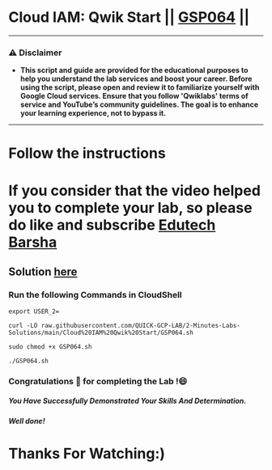 # Cloud IAM: Qwik Start || [GSP064](https://www.cloudskillsboost.google/focuses/44159?parent=catalog) ||

---
### ⚠️ Disclaimer
- **This script and guide are provided for  the educational purposes to help you understand the lab services and boost your career. Before using the script, please open and review it to familiarize yourself with Google Cloud services. Ensure that you follow 'Qwiklabs' terms of service and YouTube’s community guidelines. The goal is to enhance your learning experience, not to bypass it.**
---

# Follow the instructions

# If you consider that the video helped you to complete your lab, so please do like and subscribe [Edutech Barsha](https://www.youtube.com/@edutechbarsha)
## Solution [here](https://youtu.be/1p3PM4vMjoM)

### Run the following Commands in CloudShell

```
export USER_2=
```
```
curl -LO raw.githubusercontent.com/QUICK-GCP-LAB/2-Minutes-Labs-Solutions/main/Cloud%20IAM%20Qwik%20Start/GSP064.sh

sudo chmod +x GSP064.sh

./GSP064.sh
```

### Congratulations 🎉 for completing the Lab !😄

##### *You Have Successfully Demonstrated Your Skills And Determination.*

#### *Well done!*

# Thanks For Watching:)
